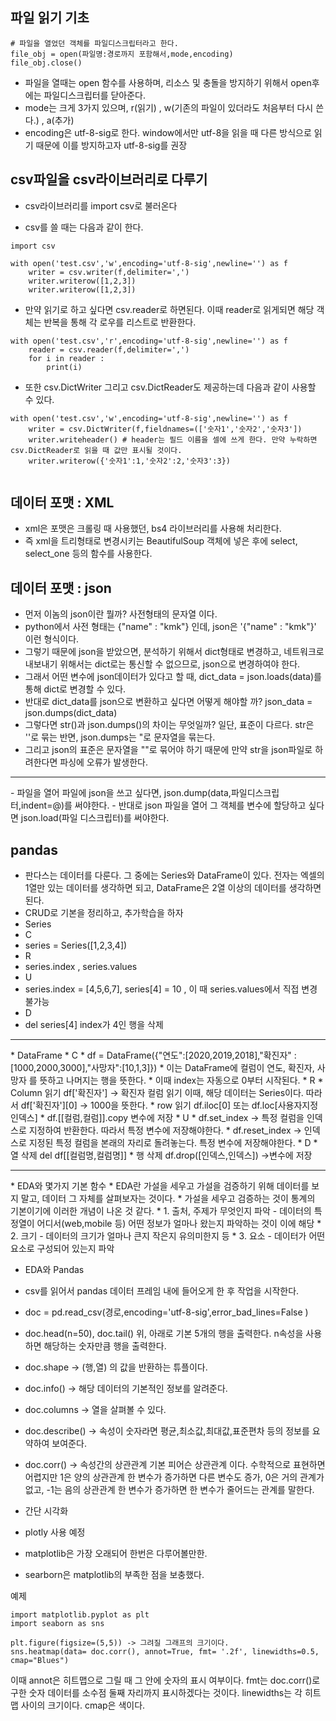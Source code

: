 ## 파일 읽기 기초

```
# 파일을 열었던 객체를 파일디스크립터라고 한다.
file_obj = open(파일명:경로까지 포함해서,mode,encoding)
file_obj.close()
```
* 파일을 열때는 open 함수를 사용하며, 리소스 및 충돌을 방지하기 위해서 open후에는 파일디스크립터를 닫아준다.
* mode는 크게 3가지 있으며, r(읽기) , w(기존의 파일이 있더라도 처음부터 다시 쓴다.) , a(추가)
* encoding은 utf-8-sig로 한다. window에서만 utf-8을 읽을 때 다른 방식으로 읽기 때문에 이를 방지하고자 utf-8-sig를 권장

## csv파일을 csv라이브러리로 다루기

* csv라이브러리를 import csv로 불러온다

* csv를 쓸 때는 다음과 같이 한다.
```
import csv

with open('test.csv','w',encoding='utf-8-sig',newline='') as f
    writer = csv.writer(f,delimiter=',')
    writer.writerow([1,2,3])
    writer.writerow([1,2,3])
```
* 만약 읽기로 하고 싶다면 csv.reader로 하면된다. 이때 reader로 읽게되면 해당 객체는 반복을 통해 각 로우를 리스트로 반환한다.
```
with open('test.csv','r',encoding='utf-8-sig',newline='') as f
    reader = csv.reader(f,delimiter=',')
    for i in reader :
        print(i)
``` 
* 또한 csv.DictWriter 그리고 csv.DictReader도 제공하는데 다음과 같이 사용할 수 있다.

```
with open('test.csv','w',encoding='utf-8-sig',newline='') as f
    writer = csv.DictWriter(f,fieldnames=(['숫자1','숫자2','숫자3'])
    writer.writeheader() # header는 필드 이름을 셀에 쓰게 한다. 만약 누락하면 csv.DictReader로 읽을 때 값만 표시될 것이다.
    writer.writerow({'숫자1':1,'숫자2':2,'숫자3':3})
    
``` 

## 데이터 포맷 : XML
- xml은 포맷은 크롤링 때 사용했던, bs4 라이브러리를 사용해 처리한다.
- 즉 xml을 트리형태로 변경시키는 BeautifulSoup 객체에 넣은 후에 select, select_one 등의 함수를 사용한다.

## 데이터 포맷 : json
- 먼저 이놈의 json이란 뭘까? 사전형태의 문자열 이다.
- python에서 사전 형태는 {"name" : "kmk"} 인데, json은 '{"name" : "kmk"}' 이런 형식이다. 
- 그렇기 때문에 json을 받았으면, 분석하기 위해서 dict형태로 변경하고, 네트워크로 내보내기 위해서는 dict로는 통신할 수 없으므로, json으로 변경하여야 한다.
- 그래서 어떤 변수에 json데이터가 있다고 할 때, dict_data = json.loads(data)를 통해 dict로 변경할 수 있다. 
- 반대로 dict_data를 json으로 변환하고 싶다면 어떻게 해야할 까? json_data = json.dumps(dict_data)
- 그렇다면 str()과 json.dumps()의 차이는 무엇일까? 일단, 표준이 다르다. str은 ''로 묶는 반면, json.dumps는 "로 문자열을 묶는다.
- 그리고 json의 표준은 문자열을 ""로 묶어야 하기 때문에 만약 str을 json파일로 하려한다면 파싱에 오류가 발생한다.
<hr>
- 파일을 열어 파일에 json을 쓰고 싶다면, json.dump(data,파일디스크립터,indent=@)를 써야한다.
- 반대로 json 파일을 열어 그 객체를 변수에 할당하고 싶다면 json.load(파일 디스크립터)를 써야한다.

## pandas
* 판다스는 데이터를 다룬다. 그 중에는 Series와 DataFrame이 있다. 전자는 엑셀의 1열만 있는 데이터를 생각하면 되고, DataFrame은 2열 이상의 데이터를 생각하면 된다.
* CRUD로 기본을 정리하고, 추가학습을 하자
* Series
* C
* series = Series([1,2,3,4])
* R 
* series.index , series.values
* U
* series.index = [4,5,6,7], series[4] = 10 , 이 때 series.values에서 직접 변경 불가능
* D
* del series[4] index가 4인 행을 삭제
<hr>
* DataFrame
* C
* df = DataFrame({"연도":[2020,2019,2018],"확진자" :[1000,2000,3000],"사망자":[10,1,3]})
* 이는 DataFrame에 컬럼이 연도, 확진자, 사망자 를 뜻하고 나머지는 행을 뜻한다.
* 이때 index는 자동으로 0부터 시작된다.
* R
* Column 읽기 df['확진자'] -> 확진자 컬럼 읽기 이때, 해당 데이터는 Series이다. 따라서 df['확진자'][0] -> 1000을 뜻한다.
* row 읽기 df.iloc[0] 또는 df.loc[사용자지정 인덱스]
* df.[[컬럼,컬럼]].copy 변수에 저장
* U
* df.set_index -> 특정 컬럼을 인덱스로 지정하여 반환한다. 따라서 특정 변수에 저장해야한다.
* df.reset_index -> 인덱스로 지정된 특정 컬럼을 본래의 자리로 돌려놓는다. 특정 변수에 저장해야한다.
* D
* 열 삭제 del df[[컬럼명,컬럼명]]
* 행 삭제 df.drop([인덱스,인덱스]) ->변수에 저장

<hr>
* EDA와 몇가지 기본 함수
* EDA란 가설을 세우고 가설을 검증하기 위해 데이터를 보지 말고, 데이터 그 자체를 살펴보자는 것이다.
* 가설을 세우고 검증하는 것이 통계의 기본이기에 이러한 개념이 나온 것 같다.
* 1. 출처, 주제가 무엇인지 파악 - 데이터의 특정열이 어디서(web,mobile 등) 어떤 정보가 얼마나 왔는지 파악하는 것이 이에 해당
* 2. 크기 - 데이터의 크기가 얼마나 큰지 작은지 유의미한지 등
* 3. 요소 - 데이터가 어떤 요소로 구성되어 있는지 파악

* EDA와 Pandas
* csv를 읽어서 pandas 데이터 프레임 내에 들어오게 한 후 작업을 시작한다.
* doc = pd.read_csv(경로,encoding='utf-8-sig',error_bad_lines=False )
* doc.head(n=50), doc.tail() 위, 아래로 기본 5개의 행을 출력한다. n속성을 사용하면 해당하는 숫자만큼 행을 출력한다.
* doc.shape -> (행,열) 의 값을 반환하는 튜플이다.
* doc.info() -> 해당 데이터의 기본적인 정보를 알려준다.
* doc.columns -> 열을 살펴볼 수 있다.
* doc.describe() -> 속성이 숫자라면 평균,최소값,최대값,표준편차 등의 정보를 요약하여 보여준다.
* doc.corr() -> 속성간의 상관관계 기본 피어슨 상관관계 이다. 수학적으로 표현하면 어렵지만 1은 양의 상관관계 한 변수가 증가하면 다른 변수도 증가, 0은 거의 관계가 없고, -1는 음의 상관관계 한 변수가 증가하면 한 변수가 줄어드는 관계를 말한다.

* 간단 시각화
* plotly 사용 예정
* matplotlib은 가장 오래되어 한번은 다루어볼만한.
* searborn은 matplotlib의 부족한 점을 보충했다.

예제
```
import matplotlib.pyplot as plt
import seaborn as sns

plt.figure(figsize=(5,5)) -> 그려질 그래프의 크기이다.
sns.heatmap(data= doc.corr(), annot=True, fmt= '.2f', linewidths=0.5, cmap="Blues")
```
이때 annot은 히트맵으로 그릴 때 그 안에 숫자의 표시 여부이다.
fmt는 doc.corr()로 구한 숫자 데이터를 소수점 둘째 자리까지 표시하겠다는 것이다.
linewidths는 각 히트맵 사이의 크기이다.
cmap은 색이다.
